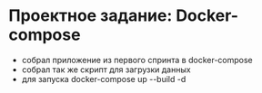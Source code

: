 # Проектное задание: Docker-compose

- собрал приложение из первого спринта в docker-compose
- собрал так же скрипт для загрузки данных
- для запуска docker-compose up --build -d 

